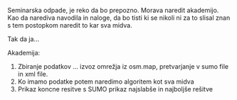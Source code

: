 Seminarska odpade, je reko da bo prepozno.
Morava naredit akademijo. Kao da narediva navodila in naloge, da bo tisti ki se nikoli ni za to slisal znan s tem postopkom naredit to kar sva midva.

Tak da ja...

Akademija:
1) Zbiranje podatkov ... izvoz omrežja iz osm.map, pretvarjanje v sumo file in xml file.
2) Ko imamo podatke potem naredimo algoritem kot sva midva
3) Prikaz koncne resitve s SUMO prikaz najslabše in najboljše rešitve

   



